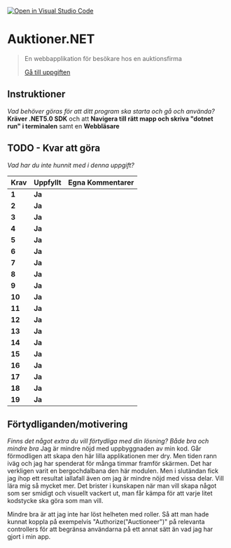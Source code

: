 [![Open in Visual Studio Code](https://classroom.github.com/assets/open-in-vscode-f059dc9a6f8d3a56e377f745f24479a46679e63a5d9fe6f495e02850cd0d8118.svg)](https://classroom.github.com/online_ide?assignment_repo_id=6628876&assignment_repo_type=AssignmentRepo)
# Auktioner.NET

>En webbapplikation för besökare hos en auktionsfirma
>
>[Gå till uppgiften](https://ju.instructure.com/courses/5943/assignments/24067)

## Instruktioner

*Vad behöver göras för att ditt program ska starta och gå och använda?*
**Kräver .NET5.0 SDK** och att
**Navigera till rätt mapp och skriva "dotnet run" i terminalen** samt en
**Webbläsare**

## TODO - Kvar att göra

*Vad har du inte hunnit med i denna uppgift?*

 |Krav|Uppfyllt|Egna Kommentarer|
 |---|---|---|
|**1**  |**Ja**| |
|**2**  |**Ja**| |
|**3**  |**Ja**| |
|**4**  |**Ja**| |
|**5**  |**Ja**| |
|**6**  |**Ja**| |
|**7**  |**Ja**| |
|**8**  |**Ja**| |
|**9**  |**Ja**| |
|**10**  |**Ja**| |
|**11**  |**Ja**| |
|**12**  |**Ja**| |
|**13**  |**Ja**| |
|**14**  |**Ja**| |
|**15**  |**Ja**| |
|**16**  |**Ja**| |
|**17**  |**Ja**| |
|**18**  |**Ja**| |
|**19**  |**Ja**| |

## Förtydliganden/motivering

*Finns det något extra du vill förtydliga med din lösning? Både bra och mindre bra*
Jag är mindre nöjd med uppbyggnaden av min kod. Går förmodligen att skapa den här lilla applikationen mer dry. Men tiden rann iväg och jag har spenderat för många timmar framför skärmen. Det har verkligen varit en bergochdalbana den här modulen. Men i slutändan fick jag ihop ett resultat iallafall även om jag är mindre nöjd med vissa delar. Vill lära mig så mycket mer. Det brister i kunskapen när man vill skapa något som ser smidigt och visuellt vackert ut, man får kämpa för att varje litet kodstycke ska göra som man vill. 

Mindre bra är att jag inte har löst helheten med roller. Så att man hade kunnat koppla på exempelvis "Authorize("Auctioneer")" på relevanta controllers för att begränsa användarna på ett annat sätt än vad jag har gjort i min app.